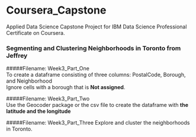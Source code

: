 # Coursera_Capstone
Applied Data Science Capstone Project for IBM Data Science Professional Certificate on Coursera.

### Segmenting and Clustering Neighborhoods in Toronto from Jeffrey
#####Filename: Week3_Part_One  
To create a dataframe consisting of three columns: PostalCode, Borough, and Neighborhood  
Ignore cells with a borough that is __Not assigned__.

#####Filename: Week3_Part_Two  
Use the Geocoder package or the csv file to create the dataframe with __the latitude and the longitude__


#####Filename: Week3_Part_Three
Explore and cluster the neighborhoods in Toronto.